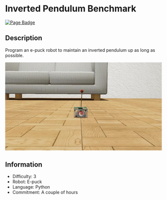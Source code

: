 # Inverted Pendulum Benchmark

[![Page Badge](https://badgen.net/badge/icon/Benchmark?label=Page)](https://cyberbotics.github.io/benchmark-page?url=?url=https://github.com/cyberbotics/inverted-pendulum-benchmark/blob/main/worlds/inverted_pendulum.wbt)

## Description
Program an e-puck robot to maintain an inverted pendulum up as long as possible.

<p align="center">
  <img src="./preview/thumbnail.jpg">
</p>

## Information
- Difficulty: 3
- Robot: E-puck
- Language: Python
- Commitment: A couple of hours
